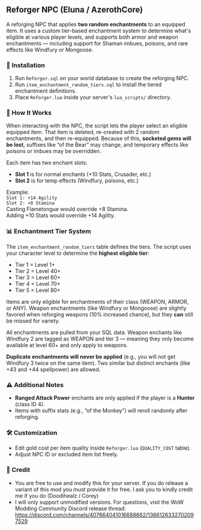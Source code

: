 ## Reforger NPC (Eluna / AzerothCore)

A reforging NPC that applies **two random enchantments** to an equipped item. It uses a custom tier-based enchantment system to determine what's eligible at various player levels, and supports both armor and weapon enchantments — including support for Shaman imbues, poisons, and rare effects like Windfury or Mongoose.

### 💾 Installation

1. Run `Reforger.sql` on your world database to create the reforging NPC.
2. Run `item_enchantment_random_tiers.sql` to install the tiered enchantment definitions.
3. Place `Reforger.lua` inside your server's `lua_scripts/` directory.

### 🔧 How It Works

When interacting with the NPC, the script lets the player select an eligible equipped item. That item is deleted, re-created with 2 random enchantments, and then re-equipped. Because of this, **socketed gems will be lost**, suffixes like “of the Bear” may change, and temporary effects like poisons or imbues may be overridden.

Each item has two enchant slots:
- **Slot 1** is for normal enchants (+10 Stats, Crusader, etc.)
- **Slot 2** is for temp effects (Windfury, poisons, etc.)

Example:  
`Slot 1: +14 Agility`  
`Slot 2: +8 Stamina`  
Casting Flametongue would override +8 Stamina.  
Adding +10 Stats would override +14 Agility.

### 📊 Enchantment Tier System

The `item_enchantment_random_tiers` table defines the tiers. The script uses your character level to determine the **highest eligible tier**:
- Tier 1 = Level 1+
- Tier 2 = Level 40+
- Tier 3 = Level 60+
- Tier 4 = Level 70+
- Tier 5 = Level 80+

Items are only eligible for enchantments of their class (WEAPON, ARMOR, or ANY). Weapon enchantments (like Windfury or Mongoose) are slightly favored when reforging weapons (10% increased chance), but they **can** still be missed for variety.

All enchantments are pulled from your SQL data. Weapon enchants like Windfury 2 are tagged as WEAPON and tier 3 — meaning they only become available at level 60+ and only apply to weapons.

**Duplicate enchantments will never be applied** (e.g., you will not get Windfury 3 twice on the same item). Two similar but distinct enchants (like +43 and +44 spellpower) are allowed.

### ⚠️ Additional Notes

- **Ranged Attack Power** enchants are only applied if the player is a **Hunter** (class ID 4).
- Items with suffix stats (e.g., “of the Monkey”) will reroll randomly after reforging.

### 🛠 Customization

- Edit gold cost per item quality inside `Reforger.lua` (`QUALITY_COST` table).
- Adjust NPC ID or excluded item list freely.

### 🧾 Credit

- You are free to use and modify this for your server. If you do release a variant of this mod you must provide it for free. I ask you to kindly credit me if you do (Doodihealz / Corey) 
- I will only support unmodified versions. For questions, visit the WoW Modding Community Discord release thread: https://discord.com/channels/407664041016688662/1366126332702097529
